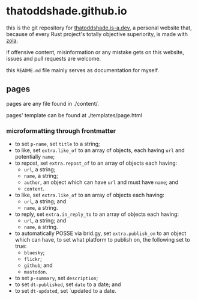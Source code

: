 # thatoddshade.github.io

this is the git repository for [thatoddshade.is-a.dev](https://thatoddshade.is-a.dev/), a personal website that, because of every Rust project's totally objective superiority, is made with [zola](https://www.getzola.org).

if offensive content, misinformation or any mistake gets on this website, issues and pull requests are welcome.

this `README.md` file mainly serves as documentation for myself.

## pages

pages are any file found in ./content/.

pages' template can be found at ./templates/page.html

### microformatting through frontmatter 

- to set `p-name`, set `title` to a string;
- to like, set `extra.like_of` to an array of objects, each having `url` and potentially `name`;
- to repost, set `extra.repost_of` to an array of objects each having:
	- `url`, a string;
	- `name`, a string;
	- `author`, an object which can have `url` and must have `name`; and
	- `content`.
- to like, set `extra.like_of` to an array of objects each having:
	- `url`, a string; and
	- `name`, a string.
- to reply, set `extra.in_reply_to` to an array of objects each having:
	- `url`, a string; and
	- `name`, a string.
- to automatically POSSE via brid.gy, set `extra.publish_on` to an object which can have, to set what platform to publish on, the following set to true:
    - `bluesky`;
    - `flickr`;
    - `github`; and
    - `mastodon`.
- to set `p-summary`, set `description`;
- to set `dt-published`, set `date` to a date; and
- to set `dt-updated`, set `updated to a date.
